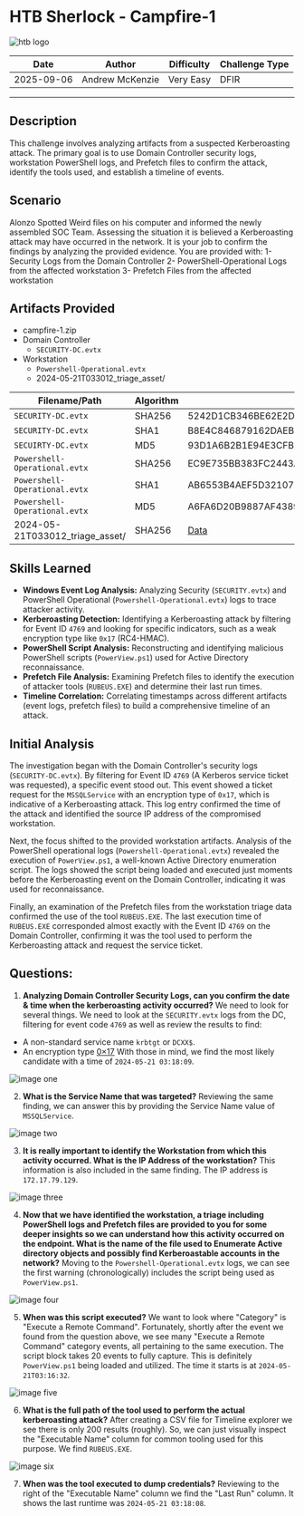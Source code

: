 # HTB Sherlock - Campfire-1

![htb logo](./Images/htb_logo.png)

| Date | Author          | Difficulty | Challenge Type |
| ---- | --------------- | ---------- | -------------- |
| 2025-09-06 | Andrew McKenzie | Very Easy  | DFIR           |

---
## Description
This challenge involves analyzing artifacts from a suspected Kerberoasting attack. The primary goal is to use Domain Controller security logs, workstation PowerShell logs, and Prefetch files to confirm the attack, identify the tools used, and establish a timeline of events.
## Scenario
Alonzo Spotted Weird files on his computer and informed the newly assembled SOC Team. Assessing the situation it is believed a Kerberoasting attack may have occurred in the network. It is your job to confirm the findings by analyzing the provided evidence. You are provided with: 1- Security Logs from the Domain Controller 2- PowerShell-Operational Logs from the affected workstation 3- Prefetch Files from the affected workstation
## Artifacts Provided
- campfire-1.zip
- Domain Controller
	- `SECURITY-DC.evtx`
- Workstation
	- `Powershell-Operational.evtx`
	- 2024-05-21T033012_triage_asset/

| Filename/Path                   | Algorithm | Hash                                                             |
| ------------------------------- | --------- | ---------------------------------------------------------------- |
| `SECURITY-DC.evtx`              | SHA256    | 5242D1CB346BE62E2DF1FDF8528A9F47C29D144C10B109FB459C916AF60A3B45 |
| `SECURITY-DC.evtx`              | SHA1      | B8E4C846879162DAEB0853ED06964EB108893175                         |
| `SECUIRTY-DC.evtx`              | MD5       | 93D1A6B2B1E94E3CFB06E3C94FDE9A5A                                 |
| `Powershell-Operational.evtx`   | SHA256    | EC9E735BB383FC2443A114F94AE5C40A39C8A285BCA67E7A8218F1EB0A6DA0E4 |
| `Powershell-Operational.evtx`   | SHA1      | AB6553B4AEF5D321076BA49BC73A072965FD880A                         |
| `Powershell-Operational.evtx`   | MD5       | A6FA6D20B9887AF4389CA80C2648DDAE                                 |
| 2024-05-21T033012_triage_asset/ | SHA256    | [Data](./Data/hashes.csv)                                 |

## Skills Learned
- **Windows Event Log Analysis:** Analyzing Security (`SECURITY.evtx`) and PowerShell Operational (`Powershell-Operational.evtx`) logs to trace attacker activity.
- **Kerberoasting Detection:** Identifying a Kerberoasting attack by filtering for Event ID `4769` and looking for specific indicators, such as a weak encryption type like `0x17` (RC4-HMAC).
- **PowerShell Script Analysis:** Reconstructing and identifying malicious PowerShell scripts (`PowerView.ps1`) used for Active Directory reconnaissance.
- **Prefetch File Analysis:** Examining Prefetch files to identify the execution of attacker tools (`RUBEUS.EXE`) and determine their last run times.
- **Timeline Correlation:** Correlating timestamps across different artifacts (event logs, prefetch files) to build a comprehensive timeline of an attack.
## Initial Analysis
The investigation began with the Domain Controller's security logs (`SECURITY-DC.evtx`). By filtering for Event ID `4769` (A Kerberos service ticket was requested), a specific event stood out. This event showed a ticket request for the `MSSQLService` with an encryption type of `0x17`, which is indicative of a Kerberoasting attack. This log entry confirmed the time of the attack and identified the source IP address of the compromised workstation.

Next, the focus shifted to the provided workstation artifacts. Analysis of the PowerShell operational logs (`Powershell-Operational.evtx`) revealed the execution of `PowerView.ps1`, a well-known Active Directory enumeration script. The logs showed the script being loaded and executed just moments before the Kerberoasting event on the Domain Controller, indicating it was used for reconnaissance.

Finally, an examination of the Prefetch files from the workstation triage data confirmed the use of the tool `RUBEUS.EXE`. The last execution time of `RUBEUS.EXE` corresponded almost exactly with the Event ID `4769` on the Domain Controller, confirming it was the tool used to perform the Kerberoasting attack and request the service ticket.
## Questions:
1. **Analyzing Domain Controller Security Logs, can you confirm the date & time when the kerberoasting activity occurred?**
We need to look for several things. We need to look at the `SECURITY.evtx` logs from the DC, filtering for event code `4769` as well as review the results to find: 
- A non-standard service name `krbtgt` or `DCXX$`. 
- An encryption type [0×17](https://redcanary.com/blog/threat-detection/marshmallows-and-kerberoasting/) 
With those in mind, we find the most likely candidate with a time of `2024-05-21 03:18:09`.

![image one](./Images/Pasted%20image%2020250906153127.png)

2. **What is the Service Name that was targeted?**
Reviewing the same finding, we can answer this by providing the Service Name value of `MSSQLService`.

![image two](./Images/Pasted%20image%2020250906153252.png)

3. **It is really important to identify the Workstation from which this activity occurred. What is the IP Address of the workstation?**
This information is also included in the same finding. The IP address is `172.17.79.129`.

![image three](./Images/Pasted%20image%2020250906153349.png)

4. **Now that we have identified the workstation, a triage including PowerShell logs and Prefetch files are provided to you for some deeper insights so we can understand how this activity occurred on the endpoint. What is the name of the file used to Enumerate Active directory objects and possibly find Kerberoastable accounts in the network?**
Moving to the `Powershell-Operational.evtx` logs, we can see the first warning (chronologically) includes the script being used as `PowerView.ps1`.

![image four](./Images/Pasted%20image%2020250906153620.png)

5. **When was this script executed?**
We want to look where "Category" is "Execute a Remote Command". Fortunately, shortly after the event we found from the question above, we see many "Execute a Remote Command" category events, all pertaining to the same execution. The script block takes 20 events to fully capture. This is definitely `PowerView.ps1` being loaded and utilized. The time it starts is at `2024-05-21T03:16:32`.

![image five](./Images/Pasted%20image%2020250906153957.png)

6. **What is the full path of the tool used to perform the actual kerberoasting attack?**
After creating a CSV file for Timeline explorer we see there is only 200 results (roughly). So, we can just visually inspect the "Executable Name" column for common tooling used for this purpose. We find `RUBEUS.EXE`.

![image six](./Images/Pasted%20image%2020250906154639.png)

7. **When was the tool executed to dump credentials?**
Reviewing to the right of the "Executable Name" column we find the "Last Run" column. It shows the last runtime was `2024-05-21 03:18:08`.